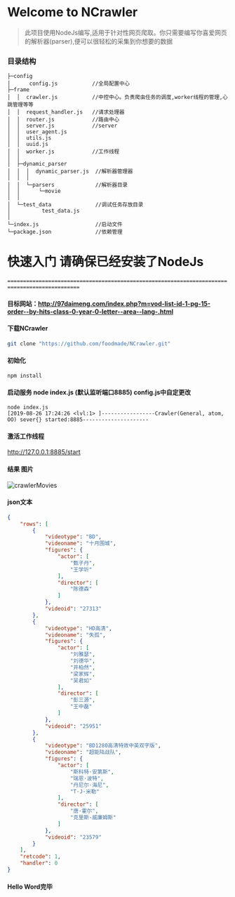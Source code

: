 # Welcome to NCrawler
> 此项目使用NodeJs编写,适用于针对性网页爬取。你只需要编写你喜爱网页的解析器(parser),便可以很轻松的采集到你想要的数据

### 目录结构
```
├─config
│      config.js           //全局配置中心
├─frame 
│  │  crawler.js           //中控中心。负责爬虫任务的调度,worker线程的管理,心跳管理等等  
│  │  request_handler.js   //请求处理器
│  │  router.js            //路由中心
│  │  server.js            //server
│  │  user_agent.js
│  │  utils.js       
│  │  uuid.js
│  │  worker.js            //工作线程
│  │  
│  ├─dynamic_parser
│  │  │  dynamic_parser.js  //解析器管理器
│  │  │  
│  │  └─parsers             //解析器目录
│  │      └─movie
│  │                  
│  └─test_data              //调试任务存放目录
│          test_data.js
│          
└─index.js                  //启动文件
└─package.json              //依赖管理
```

# 快速入门 请确保已经安装了NodeJs
`=============================================================================================`
#### 目标网站：http://97daimeng.com/index.php?m=vod-list-id-1-pg-15-order--by-hits-class-0-year-0-letter--area--lang-.html 
#### 下载NCrawler
```bash
git clone "https://github.com/foodmade/NCrawler.git"
```
#### 初始化
```
npm install
```
#### 启动服务 node index.js (默认监听端口8885) config.js中自定更改
```
node index.js
[2019-08-26 17:24:26 <lvl:1> ]-----------------Crawler(General, atom, OO) sever{} started:8885---------------------
```
#### 激活工作线程 
http://127.0.0.1:8885/start
#### 结果 图片
![crawlerMovies](https://www.xiaomingblog.cn/upload/2019/8/crawlerMovies-9d820bdaf3d242c6a3ec3a932862a922.png)
  
#### json文本
```json
{
    "rows": [
        {
            "videotype": "BD",
            "videoname": "十月围城",
            "figures": {
                "actor": [
                    "甄子丹",
                    "王学圻"
                ],
                "director": [
                    "陈德森"
                ]
            },
            "videoid": "27313"
        },
        {
            "videotype": "HD高清",
            "videoname": "失孤",
            "figures": {
                "actor": [
                    "刘雅瑟",
                    "刘德华",
                    "井柏然",
                    "梁家辉",
                    "吴君如"
                ],
                "director": [
                    "彭三源",
                    "王中磊"
                ]
            },
            "videoid": "25951"
        },
        {
            "videotype": "BD1280高清特效中英双字版",
            "videoname": "超能陆战队",
            "figures": {
                "actor": [
                    "斯科特·安第斯",
                    "瑞恩·波特",
                    "丹尼尔·海尼",
                    "T·J·米勒"
                ],
                "director": [
                    "唐·霍尔",
                    "克里斯·威廉姆斯"
                ]
            },
            "videoid": "23579"
        }
    ],
    "retcode": 1,
    "handler": 0
}
```

#### Hello Word完毕


